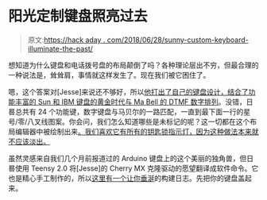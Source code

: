 # 阳光定制键盘照亮过去

> 原文:[https://hack aday . com/2018/06/28/sunny-custom-keyboard-illuminate-the-past/](https://hackaday.com/2018/06/28/sunny-custom-keyboard-illuminates-the-past/)

想知道为什么键盘和电话拨号盘的布局颠倒了吗？各种理论层出不穷，但最合理的一种说法是，耸耸肩，事情就这样发生了。现在我们被它困住了。

嗯，这个答案对[Jesse]来说还不够好，所以[他打出了自己的键盘设计，结合了功能丰富的 Sun 和 IBM 键盘的黄金时代与 Ma Bell 的 DTMF 数字排列](https://hackaday.io/project/159105-sundial-keyboard)。没错，日晷总共有 24 个功能键，数字键盘与马贝尔的一路匹配，一直到最下面一行的星号/零/八叉线图案。你会问，我们怎么知道哪些是未标记的呢？这一切都在这个布局编辑器中被绘制出来[。我们喜欢它有所有的钥匙锁指示灯，因为这种做法本来就不应该淡出。](http://www.keyboard-layout-editor.com/#/gists/2771f208f8110f4429eae55af6480313)

虽然灵感来自我们几个月前报道过的 Arduino 键盘上的这个美丽的独角兽，但日晷使用 Teensy 2.0 将[Jesse]的 Cherry MX 克隆驱动的愿望翻译成软件命令。它也是精心手工制作的，所以[这里有一个让你垂涎](https://imgur.com/t/mechanicalkeyboard/9PEDzQY)的构建日志。先把你的键盘盖起来。